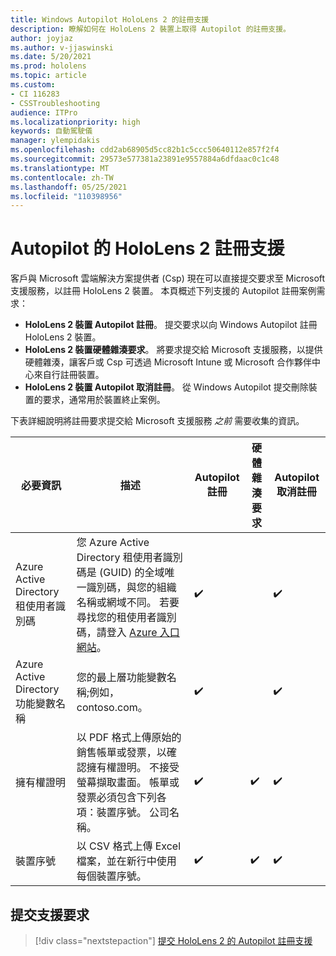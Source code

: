 ```yaml
---
title: Windows Autopilot HoloLens 2 的註冊支援
description: 瞭解如何在 HoloLens 2 裝置上取得 Autopilot 的註冊支援。
author: joyjaz
ms.author: v-jjaswinski
ms.date: 5/20/2021
ms.prod: hololens
ms.topic: article
ms.custom:
- CI 116283
- CSSTroubleshooting
audience: ITPro
ms.localizationpriority: high
keywords: 自動駕駛儀
manager: ylempidakis
ms.openlocfilehash: cdd2ab68905d5cc82b1c5ccc50640112e857f2f4
ms.sourcegitcommit: 29573e577381a23891e9557884a6dfdaac0c1c48
ms.translationtype: MT
ms.contentlocale: zh-TW
ms.lasthandoff: 05/25/2021
ms.locfileid: "110398956"
---
```

# <a name="hololens-2-registration-support-for-autopilot"></a>Autopilot 的 HoloLens 2 註冊支援

客戶與 Microsoft 雲端解決方案提供者 (Csp) 現在可以直接提交要求至 Microsoft 支援服務，以註冊 HoloLens 2 裝置。 本頁概述下列支援的 Autopilot 註冊案例需求：

- **HoloLens 2 裝置 Autopilot 註冊**。 提交要求以向 Windows Autopilot 註冊 HoloLens 2 裝置。
- **HoloLens 2 裝置硬體雜湊要求**。 將要求提交給 Microsoft 支援服務，以提供硬體雜湊，讓客戶或 Csp 可透過 Microsoft Intune 或 Microsoft 合作夥伴中心來自行註冊裝置。
- **HoloLens 2 裝置 Autopilot 取消註冊**。 從 Windows Autopilot 提交刪除裝置的要求，通常用於裝置終止案例。

下表詳細說明將註冊要求提交給 Microsoft 支援服務 *之前* 需要收集的資訊。

| 必要資訊 | 描述 | Autopilot 註冊  | 硬體雜湊要求 | Autopilot 取消註冊 |
------------|-------------------------------|--------------------------------------------------|------------------------------|--------------------------------|
|  Azure Active Directory 租使用者識別碼    |    您 Azure Active Directory 租使用者識別碼是 (GUID) 的全域唯一識別碼，與您的組織名稱或網域不同。    若要尋找您的租使用者識別碼，請登入 [Azure 入口網站](https://portal.azure.com/#blade/Microsoft_AAD_IAM/ActiveDirectoryMenuBlade/Properties)。    |     ✔️                         |                              |                         ✔️                        |
|  Azure Active Directory 功能變數名稱    |   您的最上層功能變數名稱;例如，contoso.com。    |     ✔️                         |                              |                         ✔️                        |
|  擁有權證明    |   以 PDF 格式上傳原始的銷售帳單或發票，以確認擁有權證明。 不接受螢幕擷取畫面。 帳單或發票必須包含下列各項：裝置序號。 公司名稱。     |     ✔️                         |              ✔️                |                         ✔️                        |
|  裝置序號    |   以 CSV 格式上傳 Excel 檔案，並在新行中使用每個裝置序號。     |     ✔️                         |              ✔️                |                         ✔️                        |

## <a name="submit-support-requests"></a>提交支援要求

> [!div class="nextstepaction"]
> [提交 HoloLens 2 的 Autopilot 註冊支援](https://prod.support.services.microsoft.com/supportrequestform/0d8bf192-cab7-6d39-143d-5a17840b9f5f)
